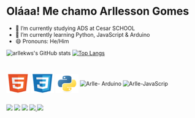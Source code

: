 # Oláaa! Me chamo Arllesson Gomes


- 🔭 I’m currently studying ADS at Cesar SCHOOL
- 🌱 I’m currently learning Python, JavaScript & Arduino
- 😄 Pronouns: He/Him


![arllekws's GitHub stats](https://github-readme-stats.vercel.app/api?username=arllekws&show_icons=true&theme=dark)
[![Top Langs](https://github-readme-stats.vercel.app/api/top-langs/?username=arllekws&layout=donut-vertical&theme=dark)](https://github.com/arllekws/github-readme-stats)

##

<div style="display: inline_block"><br>
  <img align="center" alt="Arlle-HTML" height="50" width="60" src="https://raw.githubusercontent.com/devicons/devicon/master/icons/html5/html5-original.svg">
  <img align="center" alt="Arlle-CSS" height="50" width="60" src="https://raw.githubusercontent.com/devicons/devicon/master/icons/css3/css3-original.svg">
  <img align="center" alt="Arlle-Python" height="50" width="60" src="https://raw.githubusercontent.com/devicons/devicon/master/icons/python/python-original.svg">
  <img align="center" alt="Arlle- Arduino" height="50" width="60"src="https://cdn.jsdelivr.net/gh/devicons/devicon@latest/icons/arduino/arduino-original-wordmark.svg" />
  <img align="center" alt="Arlle-JavaScrip" height="50" width="60"src="https://cdn.jsdelivr.net/gh/devicons/devicon@latest/icons/javascript/javascript-original.svg" />
          
##

<div> 
  <a href="https://www.youtube.com/channel/UCfW6Dw7mdPjqshazYL0V2Pg" target="_blank"><img src="https://img.shields.io/badge/YouTube-FF0000?style=for-the-badge&logo=youtube&logoColor=white" target="_blank"></a>
  <a href="https://instagram.com/arlless0n" target="_blank"><img src="https://img.shields.io/badge/-Instagram-%23E4405F?style=for-the-badge&logo=instagram&logoColor=white" target="_blank"></a>
  <a href = "mailto:arllessonsilvaaa@gmail.com"><img src="https://img.shields.io/badge/-Gmail-%23333?style=for-the-badge&logo=gmail&logoColor=white" target="_blank"></a>
  <a href="https://www.linkedin.com/in/arllesson-gomes-435a232ab/" target="_blank"><img src="https://img.shields.io/badge/-LinkedIn-%230077B5?style=for-the-badge&logo=linkedin&logoColor=white" target="_blank">
   <a href="https://app.slack.com/client/T94NN49B5" target="_blank"><img src="https://img.shields.io/badge/Slack-4A154B?style=for-the-badge&logo=slack&logoColor=white">

  
</div>
</div>
